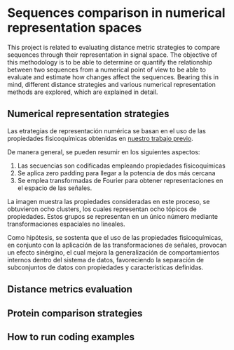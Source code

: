 # Sequences comparison in numerical representation spaces

This project is related to evaluating distance metric strategies to compare sequences through their representation in signal space. The objective of this methodology is to be able to determine or quantify the relationship between two sequences from a numerical point of view to be able to evaluate and estimate how changes affect the sequences. Bearing this in mind, different distance strategies and various numerical representation methods are explored, which are explained in detail.

## Numerical representation strategies

Las etrategias de representación numérica se basan en el uso de las propiedades fisicoquímicas obtenidas en 
[nuestro trabajo previo](https://static.frontiersin.org/articles/10.3389/fmolb.2022.898627/full).

De manera general, se pueden resumir en los siguientes aspectos:

1. Las secuencias son codificadas empleando propiedades fisicoquímicas
2. Se aplica zero padding para llegar a la potencia de dos más cercana
3. Se emplea transformadas de Fourier para obtener representaciones en el espacio de las señales.

La imagen muestra las propiedades consideradas en este proceso, se obtuvieron ocho clusters, los cuales representan ocho tópicos de propiedades. Estos grupos se representan en un único número mediante transformaciones espaciales no lineales.

Como hipótesis, se sostenta que el uso de las propiedades fisicoquímicas, en conjunto con la aplicación de las transformaciones de señales, provocan un efecto sinérgino, el cual mejora la generalización de comportamientos internos dentro del sistema de datos, favoreciendo la separación de subconjuntos de datos con propiedades y características definidas.


## Distance metrics evaluation

## Protein comparison strategies

## How to run coding examples
